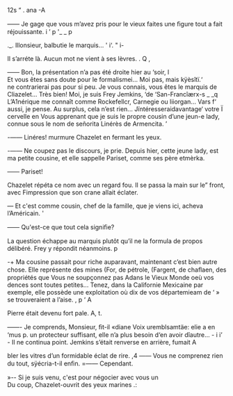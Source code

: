   

12s “ .   ana  -A

  

—— Je gage que vous m’avez pris pour le vieux 
faites une ﬁgure tout a fait réjouissante. i ’ p '_ _ p

._. lllonsieur, balbutie le marquis... '   i‘.  " i-

Il s’arréte là. Aucun mot ne vient à ses lèvres. . Q  ,

—— Bon, la présentation n’a pas été droite hier au ‘soir, l  
Et vous êtes sans doute pour le formalismei... Moi pas, mais kÿèsîtï.‘  
ne contrarierai pas pour si peu. Je vous connais, vous êtes le marquis
de Cliazelet... Très bien! Moi, je suis Frey Jemkins, ‘de ‘San-Francîærx-s _ _q
L’A1nérique me connaît comme Rockefellcr, Carnegie ou liiorgan... Vars  f‘
aussi, je pense. Au surplus, cela n’est rien... Jïntéresseraidavantage‘ votre Ï
cervelle en Vous apprenant que je suis le propre cousin d’une jeun-e lady,
connue sous le nom de señorita Linérès de Armencita. ’

-—— Linéres! murmure Chazelet en fermant les yeux.

-—— Ne coupez pas le discours, je prie. Depuis hier, cette jeune lady, est
ma petite cousine, et elle sappelle Pariset, comme ses père etmèrka.

—— Pariset!

  
    

Chazelet répéta ce nom avec un regard fou. Il se passa la main sur le”
front, avec Fimpression que son crane allait éclater.

— Et c'est comme cousin, chef de la famille, que je viens ici, acheva
l’Américain. '

—— Qu'est-ce que tout cela signiﬁe?

La question échappe au marquis plutôt qu’il ne la formula de propos
délibéré. Frey y répondit néanmoins. p

-+ Ma cousine passait pour riche auparavant, maintenant c’est bien autre
chose. Elle représente des mines (For, de pétrole, (Fargent, de chaﬂaen, des
propriétés que Vous ne soupçonnez pas Adans le Vieux Monde oeù vos
dences sont toutes petites... Tenez, dans la Californie Mexicaine par
exemple, elle possède une exploitation où dix de vos départemieam de  ‘ »
se trouveraient a l’aise. , p ‘ A

Pierre était devenu fort pale. A, t.

——- Je comprends, Monsieur, ﬁt-il «diane Voix uremblsamtäe: elie a en ‘mus p.
un protecteur suffisant, elle n’a plus besoin d‘en avoir dîautre... - i i’ -
Il ne continua point. Jemkins s’était renverse en arrière, fumait  A

bler les vitres d’un formidable éclat de rire. ,4
—— Vous ne comprenez rien du tout, sÿécria-t-il enﬁn.
=—— Cependant.

  

 
 

  

»-- Si je suis venu, c'est pour négocier avec vous un  
Du coup, Chazelet-ouvrit des yeux marines .:

